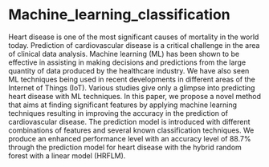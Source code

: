 # Machine_learning_classification
Heart disease is one of the most significant causes of mortality in the world today. Prediction of cardiovascular disease is a critical challenge in the area of clinical data analysis. Machine learning (ML) has been shown to be effective in assisting in making decisions and predictions from the large quantity of data produced by the healthcare industry. We have also seen ML techniques being used in recent developments in different areas of the Internet of Things (IoT). Various studies give only a glimpse into predicting heart disease with ML techniques. In this paper, we propose a novel method that aims at finding significant features by applying machine learning techniques resulting in improving the accuracy in the prediction of cardiovascular disease. The prediction model is introduced with different combinations of features and several known classification techniques. We produce an enhanced performance level with an accuracy level of 88.7% through the prediction model for heart disease with the hybrid random forest with a linear model (HRFLM).
